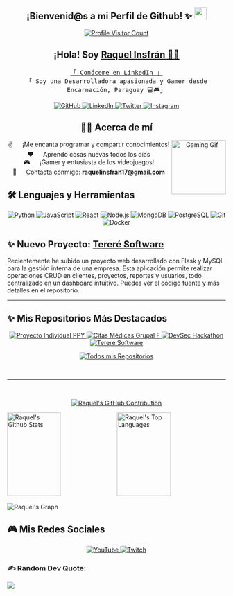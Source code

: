 <!-- Header -->
<h2 align="center">
  ¡Bienvenid@s a mi Perfil de Github! ✨
  <img src="https://media.giphy.com/media/hvRJCLFzcasrR4ia7z/giphy.gif" width="28">
</h2>

<p align="center">
  <a href="https://github.com/raquelinsfran">
    <img src="https://komarev.com/ghpvc/?username=raquelinsfran" alt="Profile Visitor Count" />
  </a>
</p>

<!-- Intro -->
<h2 align="center">
  ¡Hola! Soy <b><a target="_blank" href="https://www.linkedin.com/in/raquel-insfr%C3%A1n-7b6115285/">Raquel Insfrán 👩‍💻</a></b>
</h2>

<p align="center">
  <samp>
    <a href="https://www.linkedin.com/in/raquel-insfr%C3%A1n-7b6115285/">「 Conóceme en LinkedIn 」</a>
    <br>
    「 Soy una Desarrolladora apasionada y Gamer desde Encarnación, Paraguay 💻🎮」
  </samp>
</p>

<p align="center">
  <a href="https://github.com/raquelinsfran" target="_blank">
    <img src="https://img.shields.io/badge/GitHub-181717?style=for-the-badge&logo=github&logoColor=white" alt="GitHub" />
  </a>
  <a href="https://www.linkedin.com/in/raquel-insfr%C3%A1n-7b6115285/" target="_blank">
    <img src="https://img.shields.io/badge/LinkedIn-0077B5?style=for-the-badge&logo=linkedin&logoColor=white" alt="LinkedIn"/>
  </a>
  <a href="https://twitter.com/raquelinsfran_" target="_blank">
    <img src="https://img.shields.io/badge/Twitter-1DA1F2?style=for-the-badge&logo=twitter&logoColor=white" alt="Twitter"/>
  </a>
  <a href="https://www.instagram.com/raquelinsfran/" target="_blank">
    <img src="https://img.shields.io/badge/Instagram-fe4164?style=for-the-badge&logo=instagram&logoColor=white" alt="Instagram" />
  </a>
</p>

<!-- About Section -->
<h2 align="center">
  🧑‍💻 Acerca de mí
</h2>

<p align="center">
  <img align="right" width="125" src="https://i.giphy.com/qVJDUpdAHqItG.webp" alt="Gaming Gif" />
  ✌️ &emsp; ¡Me encanta programar y compartir conocimientos! <br/>
  ❤️ &emsp; Aprendo cosas nuevas todos los días <br/>
  🎮 &emsp; ¡Gamer y entusiasta de los videojuegos! <br/>
  📧 &emsp; Contacta conmigo: <b>raquelinsfran17@gmail.com</b>
</p>

<h2 align="left">
  🛠️ Lenguajes y Herramientas
</h2>
<p align="center">
  <img src="https://img.shields.io/badge/Python-3776AB?style=for-the-badge&logo=python&logoColor=white" alt="Python"/>
  <img src="https://img.shields.io/badge/JavaScript-F0DB4F?style=for-the-badge&logo=javascript&logoColor=black" alt="JavaScript"/>
  <img src="https://img.shields.io/badge/React-61DAFB?style=for-the-badge&logo=react&logoColor=black" alt="React"/>
  <img src="https://img.shields.io/badge/Node.js-339933?style=for-the-badge&logo=node.js&logoColor=white" alt="Node.js"/>
  <img src="https://img.shields.io/badge/MongoDB-47A248?style=for-the-badge&logo=mongodb&logoColor=white" alt="MongoDB"/>
  <img src="https://img.shields.io/badge/PostgreSQL-336791?style=for-the-badge&logo=postgresql&logoColor=white" alt="PostgreSQL"/>
  <img src="https://img.shields.io/badge/Git-F05032?style=for-the-badge&logo=git&logoColor=white" alt="Git"/>
  <img src="https://img.shields.io/badge/Docker-2496ED?style=for-the-badge&logo=docker&logoColor=white" alt="Docker"/>
</p>


## ✨ Nuevo Proyecto: [Tereré Software](https://github.com/raquelinsfran/tereresoftware)

Recientemente he subido un proyecto web desarrollado con Flask y MySQL para la gestión interna de una empresa. Esta aplicación permite realizar operaciones CRUD en clientes, proyectos, reportes y usuarios, todo centralizado en un dashboard intuitivo. Puedes ver el código fuente y más detalles en el repositorio.

---

## ✨ Mis Repositorios Más Destacados

<p align="center">
<a href="https://github.com/raquelinsfran/proyecto_individualPPY">
    <img src="https://github-readme-stats.vercel.app/api/pin/?username=raquelinsfran&repo=proyecto_individualPPY&border_color=7F3FBF&bg_color=0D1117&title_color=C9D1D9&text_color=8B949E&icon_color=7F3FBF" alt="Proyecto Individual PPY" />
</a>
<a href="https://github.com/raquelinsfran/citas-medicas-grupal-f">
    <img src="https://github-readme-stats.vercel.app/api/pin/?username=raquelinsfran&repo=citas-medicas-grupal-f&border_color=7F3FBF&bg_color=0D1117&title_color=C9D1D9&text_color=8B949E&icon_color=7F3FBF" alt="Citas Médicas Grupal F" />
</a>
<a href="https://github.com/raquelinsfran/devsec-hackathon">
    <img src="https://github-readme-stats.vercel.app/api/pin/?username=raquelinsfran&repo=devsec-hackathon&border_color=7F3FBF&bg_color=0D1117&title_color=C9D1D9&text_color=8B949E&icon_color=7F3FBF" alt="DevSec Hackathon" />
</a>
<a href="https://github.com/raquelinsfran/tereresoftware">
    <img src="https://github-readme-stats.vercel.app/api/pin/?username=raquelinsfran&repo=tereresoftware&border_color=7F3FBF&bg_color=0D1117&title_color=C9D1D9&text_color=8B949E&icon_color=7F3FBF" alt="Tereré Software" />
</a>
</p>

<p align="center">
  <a href="https://github.com/raquelinsfran?tab=repositories" target="_blank">
    <img alt="Todos mis Repositorios" title="Ver Todos mis Repositorios" src="https://img.shields.io/badge/-Ver%20Todos%20Repos-2962FF?style=for-the-badge&logo=koding&logoColor=white"/>
  </a>
</p>

<br/>
<hr/>
<br/>

<p align="center">
  <a href="https://github.com/raquelinsfran">
    <img src="https://github-profile-summary-cards.vercel.app/api/cards/profile-details?username=raquelinsfran&theme=radical" alt="Raquel's GitHub Contribution"/>
  </a>
</p>

<a> 
  <a href="https://github.com/raquelinsfran"><img alt="Raquel's Github Stats" src="https://denvercoder1-github-readme-stats.vercel.app/api?username=raquelinsfran&show_icons=true&count_private=true&theme=react&border_color=7F3FBF&bg_color=0D1117&title_color=F85D7F&icon_color=F8D866" height="192px" width="49.5%"/></a>
  <a href="https://github.com/raquelinsfran"><img alt="Raquel's Top Languages" src="https://denvercoder1-github-readme-stats.vercel.app/api/top-langs/?username=raquelinsfran&langs_count=8&layout=compact&theme=react&border_color=7F3FBF&bg_color=0D1117&title_color=F85D7F&icon_color=F8D866" height="192px" width="49.5%"/></a>
  <br/>
</a>

![Raquel's Graph](https://github-readme-activity-graph.vercel.app/graph?username=raquelinsfran&custom_title=Raquel%20Insfrán's%20GitHub%20Activity%20Graph&bg_color=0D1117&color=7F3FBF&line=7F3FBF&point=7F3FBF&area_color=FFFFFF&title_color=FFFFFF&area=true)

<h2 align="left">
  🎮 Mis Redes Sociales
</h2>

<p align="center">
  <a href="https://www.youtube.com/@raquelinsfran" target="_blank">
    <img src="https://img.shields.io/badge/YouTube-FF0000?style=for-the-badge&logo=youtube&logoColor=white" alt="YouTube" />
  </a>
  <a href="https://www.twitch.tv/raquelinsfran96" target="_blank">
    <img src="https://img.shields.io/badge/Twitch-9146FF?style=for-the-badge&logo=twitch&logoColor=white" alt="Twitch" />
  </a>
</p>

### ✍️ Random Dev Quote:
![](https://quotes-github-readme.vercel.app/api?type=horizontal&theme=radical)
